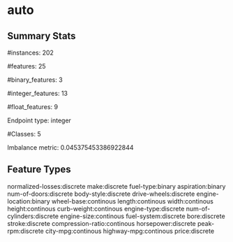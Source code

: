 # auto

## Summary Stats

#instances: 202

#features: 25

  #binary_features: 3

  #integer_features: 13

  #float_features: 9

Endpoint type: integer

#Classes: 5

Imbalance metric: 0.045375453386922844

## Feature Types

 normalized-losses:discrete
make:discrete
fuel-type:binary
aspiration:binary
num-of-doors:discrete
body-style:discrete
drive-wheels:discrete
engine-location:binary
wheel-base:continous
length:continous
width:continous
height:continous
curb-weight:continous
engine-type:discrete
num-of-cylinders:discrete
engine-size:continous
fuel-system:discrete
bore:discrete
stroke:discrete
compression-ratio:continous
horsepower:discrete
peak-rpm:discrete
city-mpg:continous
highway-mpg:continous
price:discrete

